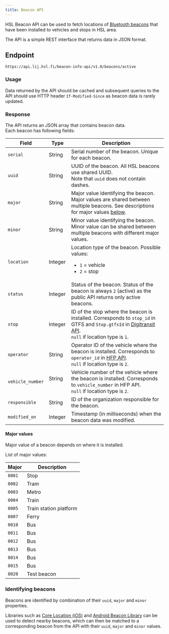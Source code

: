 ```yaml
---
title: Beacon API
---
```


HSL Beacon API can be used to fetch locations of [Bluetooth beacons](https://en.wikipedia.org/wiki/Bluetooth_low_energy_beacon) that have been installed to vehicles and stops in HSL area.

The API is a simple REST interface that returns data in JSON format.

## Endpoint

```
https://api.lij.hsl.fi/beacon-info-api/v1.0/beacons/active
```

### Usage

Data returned by the API should be cached and subsequent queries to the API should use HTTP header `If-Modified-Since` as beacon data is rarely updated.

### Response

The API returns an JSON array that contains beacon data.  
Each beacon has following fields:

| Field            | Type      | Description |
|------------------|-----------|-------------|
| `serial`         | String    | Serial number of the beacon. Unique for each beacon.
| `uuid`           | String    | UUID of the beacon. All HSL beacons use shared UUID.<br/>Note that `uuid` does not contain dashes.
| `major`          | String    | Major value identifying the beacon. Major values are shared between multiple beacons. See descriptions for major values [below](#major-values).
| `minor`          | String    | Minor value identifying the beacon. Minor value can be shared between multiple beacons with different major values.
| `location`       | Integer   | Location type of the beacon. Possible values: <ul><li>`1` = vehicle</li><li>`2` = stop</li></ul>
| `status`         | Integer   | Status of the beacon. Status of the beacon is always `2` (active) as the public API returns only active beacons.
| `stop`           | Integer   | ID of the stop where the beacon is installed. Corresponds to `stop_id` in GTFS and `Stop.gtfsId` in [Digitransit API](https://digitransit.fi/en/developers/apis/1-routing-api/stops/).<br/>`null` if location type is `1`.
| `operator`       | String    | Operator ID of the vehicle where the beacon is installed. Corresponds to `operator_id` in [HFP API](https://digitransit.fi/en/developers/apis/4-realtime-api/vehicle-positions/).<br/>`null` if location type is `2`.
| `vehicle_number` | String    | Vehicle number of the vehicle where the beacon is installed. Corresponds to `vehicle_number` in HFP API.<br/>`null` if location type is `2`.
| `responsible`    | String    | ID of the organization responsible for the beacon.
| `modified_on`    | Integer   | Timestamp (in milliseconds) when the beacon data was modified.

#### Major values

Major value of a beacon depends on where it is installed.  

List of major values:

| Major  | Description    |
|--------|----------------|
| `0001` | Stop
| `0002` | Tram
| `0003` | Metro
| `0004` | Train
| `0005` | Train station platform
| `0007` | Ferry
| `0010` | Bus
| `0011` | Bus
| `0012` | Bus
| `0013` | Bus
| `0014` | Bus
| `0015` | Bus
| `0020` | Test beacon

### Identifying beacons

Beacons are identified by combination of their `uuid`, `major` and `minor` properties.  

Libraries such as [Core Location (iOS)](https://developer.apple.com/documentation/corelocation/) and [Android Beacon Library](https://altbeacon.github.io/android-beacon-library/) can be used to detect nearby beacons, which can then be matched to a corresponding beacon from the API with their `uuid`, `major` and `minor` values. 